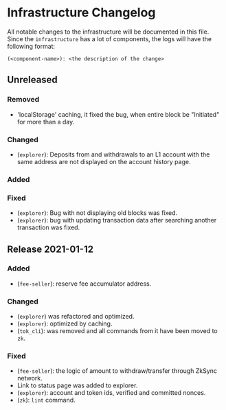 # Infrastructure Changelog

All notable changes to the infrastructure will be documented in this file. Since the `infrastructure` has a lot of
components, the logs will have the following format:

```
(<component-name>): <the description of the change>
```

## Unreleased

### Removed

- 'localStorage' caching, it fixed the bug, when entire block be "Initiated" for more than a day.

### Changed

- (`explorer`): Deposits from and withdrawals to an L1 account with the same address are not displayed on the account
  history page.

### Added

### Fixed

- (`explorer`): Bug with not displaying old blocks was fixed.
- (`explorer`): bug with updating transaction data after searching another transaction was fixed.

## Release 2021-01-12

### Added

- (`fee-seller`): reserve fee accumulator address.

### Changed

- (`explorer`) was refactored and optimized.
- (`explorer`): optimized by caching.
- (`tok_cli`): was removed and all commands from it have been moved to `zk`.

### Fixed

- (`fee-seller`): the logic of amount to withdraw/transfer through ZkSync network.
- Link to status page was added to explorer.
- (`explorer`): account and token ids, verified and committed nonces.
- (`zk`): `lint` command.
